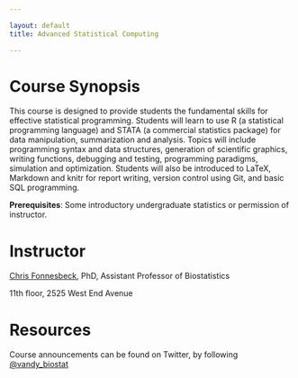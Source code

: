 ```yaml
---

layout: default
title: Advanced Statistical Computing

---
```


# Course Synopsis

This course is designed to provide students the fundamental skills for
effective statistical programming. Students will learn to use R (a
statistical programming language) and STATA (a commercial statistics
package) for data manipulation, summarization and analysis. Topics will
include programming syntax and data structures, generation of scientific
graphics, writing functions, debugging and testing, programming
paradigms, simulation and optimization. Students will also be introduced
to LaTeX, Markdown and knitr for report writing, version control using
Git, and basic SQL programming.

**Prerequisites**: Some introductory undergraduate statistics or
permission of instructor.

# Instructor

[Chris Fonnesbeck](chris.fonnesbeck@vanderbilt.edu), PhD, Assistant Professor of Biostatistics

11th floor, 2525 West End Avenue


# Resources

Course announcements can be found on Twitter, by following
[@vandy\_biostat](https://twitter.com/#!/vandy_biostat)
